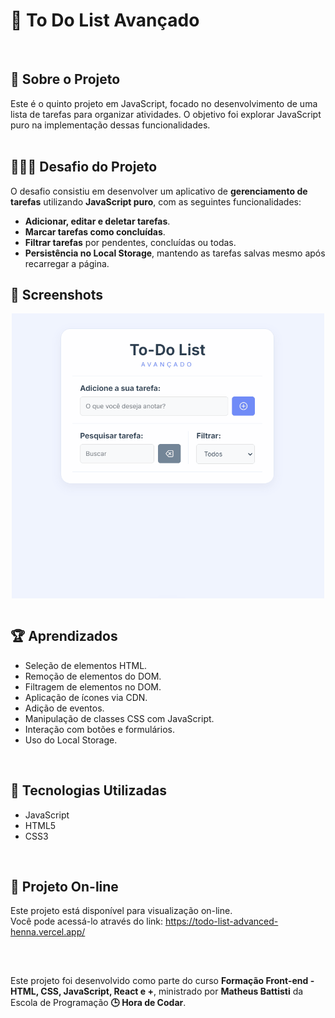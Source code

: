 # 📝 To Do List Avançado

<br />

<div>
    <h2>🎯 Sobre o Projeto</h2>
    Este é o quinto projeto em JavaScript, focado no desenvolvimento de uma lista de tarefas para organizar atividades. O objetivo foi explorar JavaScript puro na implementação dessas funcionalidades.
</div>

<br />

## 👨🏾‍💻 Desafio do Projeto
 
<p>O desafio consistiu em desenvolver um aplicativo de <strong>gerenciamento de tarefas</strong> utilizando <strong>JavaScript puro</strong>, com as seguintes funcionalidades:</p>
<ul>
  <li><strong>Adicionar, editar e deletar tarefas</strong>.</li>
  <li><strong>Marcar tarefas como concluídas</strong>.</li>
  <li><strong>Filtrar tarefas</strong> por pendentes, concluídas ou todas.</li>
  <li><strong>Persistência no Local Storage</strong>, mantendo as tarefas salvas mesmo após recarregar a página.</li>
</ul>


## 📸 Screenshots
<div style="display: flex; justify-content: center;">
    <img src="./img/screen-movie.gif" alt="Captura de tela" style="width: 500px; height: auto;">
</div>

<br />

## 🏆 Aprendizados 

- Seleção de elementos HTML.
- Remoção de elementos do DOM.
- Filtragem de elementos no DOM.
- Aplicação de ícones via CDN.
- Adição de eventos.
- Manipulação de classes CSS com JavaScript.
- Interação com botões e formulários.
- Uso do Local Storage.


<br />

## 🚀 Tecnologias Utilizadas

- JavaScript
- HTML5
- CSS3

<br />

## 🔗 Projeto On-line
Este projeto está disponível para visualização on-line. <br />
Você pode acessá-lo através do link: https://todo-list-advanced-henna.vercel.app/

<br />

##

<div>
    Este projeto foi desenvolvido como parte do curso <strong>Formação Front-end - HTML, CSS, JavaScript, React e +</strong>, ministrado por <strong>Matheus Battisti</strong> da Escola de Programação <strong>🕒 Hora de Codar</strong>.
</div>